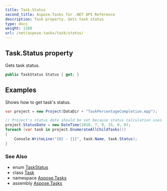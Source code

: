 ```yaml
---
title: Task.Status
second_title: Aspose.Tasks for .NET API Reference
description: Task property. Gets task status
type: docs
weight: 1160
url: /net/aspose.tasks/task/status/
---
```

## Task.Status property

Gets task status.

```csharp
public TaskStatus Status { get; }
```

## Examples

Shows how to get task's status.

```csharp
var project = new Project(DataDir + "TaskPercentageCompletion.mpp");

// Project's status date should be set because status calculation uses status date.
project.StatusDate = new DateTime(2010, 7, 9, 15, 0, 0);
foreach (var task in project.EnumerateAllChildTasks())
{
    Console.WriteLine("{0} - {1}", task.Name, task.Status);
}
```

### See Also

* enum [TaskStatus](../../taskstatus/)
* class [Task](../)
* namespace [Aspose.Tasks](../../task/)
* assembly [Aspose.Tasks](../../../)



